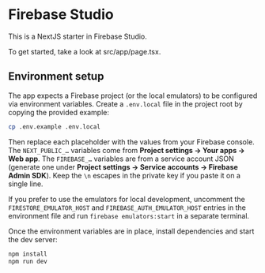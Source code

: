 # Firebase Studio

This is a NextJS starter in Firebase Studio.

To get started, take a look at src/app/page.tsx.

## Environment setup

The app expects a Firebase project (or the local emulators) to be configured via environment variables.
Create a `.env.local` file in the project root by copying the provided example:

```bash
cp .env.example .env.local
```

Then replace each placeholder with the values from your Firebase console. The `NEXT_PUBLIC_…` variables
come from **Project settings → Your apps → Web app**. The `FIREBASE_…` variables are from a service account
JSON (generate one under **Project settings → Service accounts → Firebase Admin SDK**). Keep the `\n`
escapes in the private key if you paste it on a single line.

If you prefer to use the emulators for local development, uncomment the `FIRESTORE_EMULATOR_HOST` and
`FIREBASE_AUTH_EMULATOR_HOST` entries in the environment file and run `firebase emulators:start` in a
separate terminal.

Once the environment variables are in place, install dependencies and start the dev server:

```bash
npm install
npm run dev
```
